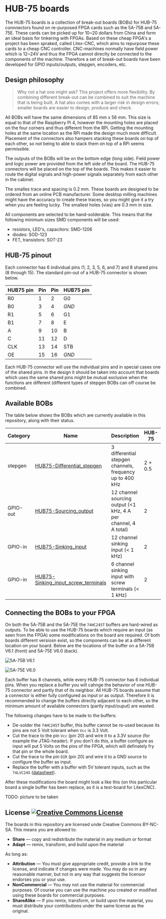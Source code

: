 # HUB-75 boards

The HUB-75 boards is a collection of break-out boards (BOBs) for HUB-75 connnectors found on re-purposed FPGA cards such as the 5A-75B and 5A-75E. These cards can be picked up for 10\~20 dollars from China and form an ideal basis for tinkering with FPGAs. Based on these cheap FPGA's a project has been spraked, called Litex-CNC, which aims to repurpose these cards to a cheap CNC controller. CNC-machines normally have field power which is 12\~24V and thus the FPGA cannot direclty be connected to the components of the machine. Therefore a set of break-out boards have been developed for GPIO inputs/outputs, stepgen, encoders, etc.

## Design philosophy
> Why not a hat one might ask? This project offers more flexibility. By combining different break-out can be combined to suit the machine that is being built. A hat also comes with a larger risk in design errors; smaller boards are easier to design, produce and check.

All BOBs will have the same dimensions of 85 mm x 56 mm. This size is equal to that of the Raspberry Pi 4, however the mounting holes are placed on the four corners and thus different from the RPi. Getting the mounting holes at the same location as the RPi made the design much more difficult. Placement of the connectors also hampers stacking these boards on top of each other, so not being to able to stack them on top of a RPi seems permissible.

The outputs of the BOBs will be on the bottom edge (long side). Field power and logic power are provided from the left side of the board. The HUB-75 connectors will be placed on the top of the boards. This makes it easier to route the digital signals and high-power signals separately from each other in the cabinet.

The smalles trace and spacing is 0.2 mm. These boards are designed to be ordered from an online PCB manufacturer. Some desktop milling machines might have the accuracy to create these traces, so you might give it a try when you are feeling lucky. The smallest holes (vias) are 0.3 mm in size.

All components are selected to be hand-solderable. This means that the following minimum sizes SMD components will be used:
- resistors, LED's, capacitors: SMD-1206
- diodes: SOD-123
- FET, transistors: SOT-23

## HUB-75 pinout
Each connector has 6 individual pins (1, 2, 3, 5, 6, and 7) and 8 shared pins (8 through 15). The standard pin-out of a HUB-75 connector is shown below.

| HUB75 pin | Pin   | Pin   | HUB75 pin |
|-----------|-------|-------|-----------|
| R0        | 1     | 2     | G0        |
| B0        | 3     | 4     | *GND*     |
| R1        | 5     | 6     | G1        |
| B1        | 7     | 8     | E         |
| A         | 9     | 10    | B         |
| C         | 11    | 12    | D         |
| CLK       | 13    | 14    | STB       |
| OE        | 15    | 16    | *GND*     |

Each HUB-75 connector will use the individual pins and in special cases one of the shared pins. In the design it should be taken into account that boards which uses the same shared pins might be mutual exclusive when the functions are different (different types of stepgen BOBs can off course be combined.

## Available BOBs
The table below shows the BOBs which are currently available in this repository, along with their status.

| Category  | Name                                                                        | Description                                                     | HUB-75    | Status              |
|-----------|-----------------------------------------------------------------------------|-----------------------------------------------------------------|-----------|---------------------|
| stepgen   | [HUB75-Differential_stepgen](HUB75-Differential_stepgen)                    | 3 differential stepgen channels, frequency up to 400 kHz        | 2 + 0.5   | Prototype-2 ordered |
| GPIO-out  | [HUB75-Sourcing_output](HUB75-Sourcing_output)                              | 12 channel sourcing output (<1 kHz, 4 A per channel, 4 A total) | 2         | Prototype-2 ordered |
| GPIO-in   | [HUB75-Sinking_input](HUB75-Sinking_input)                                  | 12 channel sinking input (< 1 kHz)                              | 2         | Untested            |
| GPIO-in   | [HUB75-Sinking_input_screw_terminals](HUB75-Sinking_input_screw_terminals)  | 6 channel sinking input with screw terminals (< 1 kHz)          | 2         | Untested            |

## Connecting the BOBs to your FPGA
On both the 5A-75B and the 5A-75E the `74HC245T` buffers are hard-wired as outputs. To be able to use the HUB-75 boards which require an input (as seen from the FPGA) some modifications on the board are required. Of both boards different versiosn exist, so the components can be at a different location on your board. Below are the locations of the buffer on a 5A-75B V6.1 (front) and 5A-75E V6.0 (back).

![5A-75B V6.1](images/cl-5a-75b-v61-front-annotated.jpg)

![5A-75E V6.0](images/cl-5a-75e-v60-back.jpg)

Each buffer has 8 channels, while every HUB-75 connector has 6 individual pins. When you replace a buffer you will cahnge the behavior of one HUB-75 connector and partly that of its neighbor. All HUB-75 boards assume that a connector is either fully configured as input or as output. Therefore it is recommended to change the buffers direclty adjacent to each other, so the minimum amount of available connectors (partly input/ouput) are wasted.

The following changes have to be made to the buffers:
* De-solder the `74HC245T` buffer, this buffer cannot be re-used because its pins are not 5 Volt tolerant when `Vcc` is 3.3 Volt.
* Cut the trace to the pin `Vcc` (pin 20) and wire it to a 3.3V source (for example the JTAG-header). If you don't do this, a buffer configure as input will put 5 Volts on the pins of the FPGA, which will definately fry that pin or the whole board.
* Cut the trace to the pin `DIR` (pin 20) and wire it to a GND source to configure the buffer as input.
* Replace the buffer with a buffer with 5V tolerant inputs, such as the `74LVC245` ([datasheet](https://www.ti.com/lit/ds/symlink/sn74lvc245a.pdf)).

After these modifications the board might look a like this (on this particular board a single buffer has been replace, as it is a test-board for LitexCNC).

TODO: picture to be taken

## License <a rel="license" href="http://creativecommons.org/licenses/by-nc-sa/4.0/"><img alt="Creative Commons License" style="border-width:0" src="https://i.creativecommons.org/l/by-nc-sa/4.0/80x15.png" /></a>
The boards in this repository are licensed unde Creative Commons BY-NC-SA. This means you are allowed to:
* **Share** — copy and redistribute the material in any medium or format
* **Adapt** — remix, transform, and build upon the material

As long as:
* **Attribution** — You must give appropriate credit, provide a link to the license, and indicate if changes were made. You may do so in any reasonable manner, but not in any way that suggests the licensor endorses you or your use.
* **NonCommercial** — You may not use the material for  commercial purposes. Of course you can use the machine you created or modified using these boards for commercial purposes. 
* **ShareAlike** — If you remix, transform, or build upon the material, you must distribute your contributions under the  same license  as the original.
